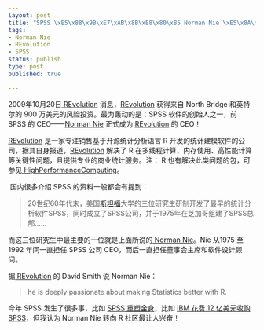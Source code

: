```yaml
--- 
layout: post
title: "SPSS \xE5\x88\x9B\xE7\xAB\x8B\xE8\x80\x85 Norman Nie \xE5\x8A\xA0\xE5\x85\xA5 R \xE7\xA4\xBE\xE5\x8C\xBA"
tags: 
- Norman Nie
- REvolution
- SPSS
status: publish
type: post
published: true

---
```

<p>2009年10月20日<a href="http://www.revolution-computing.com/index.php"> REvolution</a> 消息，<a href="http://www.revolution-computing.com/index.php">REvolution</a> 获得来自 North Bridge 和英特尔的 900 万美元的风险投资。最为轰动的是：SPSS 软件的创始人之一，前 SPSS 的 CEO&mdash;&mdash;<a target="_blank" href="http://en.wikipedia.org/wiki/Norman_H._Nie">Norman Nie</a> 正式成为 <a href="http://www.revolution-computing.com/index.php">REvolution</a> 的 CEO！</p>
<p><a href="http://www.revolution-computing.com/index.php">REvolution</a> 是一家专注销售基于开源统计分析语言 R 开发的统计建模软件的公司，据其自身报道，<a href="http://www.revolution-computing.com/index.php">REvolution</a> 解决了 R 在多线程计算、内存使用、高性能计算等关键性问题，且提供专业的商业统计服务。注： R 也有解决此类问题的包，可参见<a href="http://ftp.ctex.org/mirrors/CRAN/web/views/HighPerformanceComputing.html"> HighPerformanceComputing</a>。</p>
<p>&nbsp;国内很多介绍 SPSS 的资料一般都会有提到：</p>
<blockquote>
<p>20世纪60年代末，美国<a href="http://baike.baidu.com/view/46775.htm" target="_blank">斯坦福</a>大学的三位研究生研制开发了最早的统计分析软件SPSS，同时成立了SPSS公司，并于1975年在芝加哥组建了SPSS总部&hellip;&hellip;</p>
</blockquote>
<p>而这三位研究生中最主要的一位就是上面所说的<a target="_blank" href="http://en.wikipedia.org/wiki/Norman_H._Nie"> Norman Nie</a>。Nie 从1975 至 1992 年间一直担任 SPSS 公司 CEO，而后一直担任董事会主席和软件设计顾问。</p>
<p>据<a href="http://www.revolution-computing.com/index.php"> REvolution</a> 的 David Smith 说 Norman Nie：</p>
<blockquote>
<p>he is deeply passionate about making Statistics better with R.</p>
</blockquote>
<p>今年 SPSS 发生了很多事，比如 <a rel="bookmark" href="../../../../../2009/04/spss-pasw/">SPSS 重塑金身</a>，比如 <a rel="bookmark" href="../../../../../2009/07/ibm-spss-acquisition/">IBM 花费 12 亿美元收购 SPSS</a>，但我认为 Norman Nie 转向 R 社区最让人兴奋！</p>
